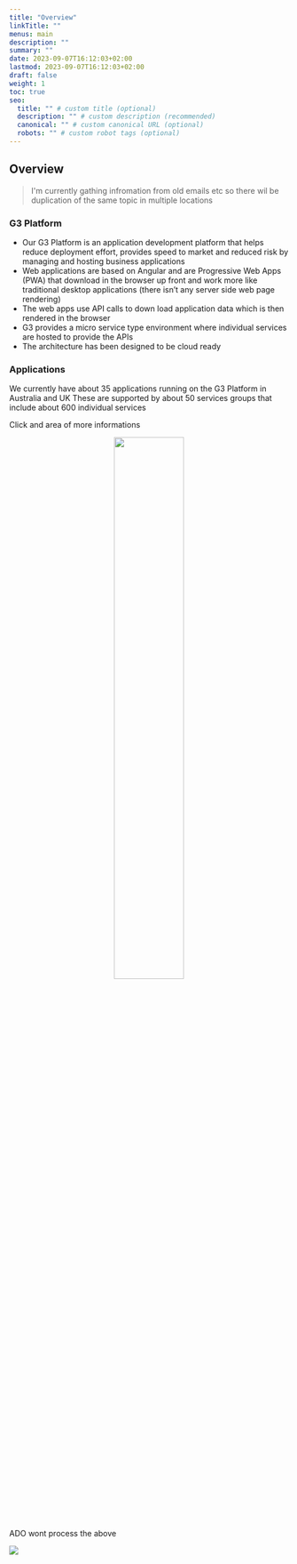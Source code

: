```yaml
---
title: "Overview"
linkTitle: ""
menus: main
description: ""
summary: ""
date: 2023-09-07T16:12:03+02:00
lastmod: 2023-09-07T16:12:03+02:00
draft: false
weight: 1
toc: true
seo:
  title: "" # custom title (optional)
  description: "" # custom description (recommended)
  canonical: "" # custom canonical URL (optional)
  robots: "" # custom robot tags (optional)
---
```


## Overview

> I'm currently gathing infromation from old emails etc so there wil be duplication of the same topic in multiple locations

### G3 Platform 
- Our G3 Platform is an application development platform that helps reduce deployment effort, provides speed to market and reduced risk by managing and hosting business applications
- Web applications are based on Angular and are Progressive Web Apps (PWA) that download in the browser up front and work more like traditional desktop applications (there isn’t any server side web page rendering)
- The web apps use API calls to down load application data which is then rendered in the browser
- G3 provides a micro service type environment where individual services are hosted to provide the APIs
- The architecture has been designed to be cloud ready 

### Applications
We currently have about 35 applications running on the G3 Platform in Australia and UK
These are supported by about 50 services groups that include about 600 individual services 

Click and area of more informations

<p style="position: relative;" align="center">
  <img src="/images/g3overview2023.drawio.svg" width="50%">
  <a style="position: absolute; top: 5%; left: 5%; width: 90%; height: 15%" href="./g3/web-app/web-app"></a>
  <a style="position: absolute; top: 40%; left: 5%; width: 90%; height: 15%" href="./g3/gateway/overview"></a>
  <a style="position: absolute; top: 65%; left: 5%; width: 90%; height: 15%" href="./g3/servicehost"></a>
  <a style="position: absolute; top: 80%; left: 5%; width: 90%; height: 15%" href="./g3/service"></a>
</p>


ADO wont process the above 

<img src="/image/g3overview2023.drawio.svg">

